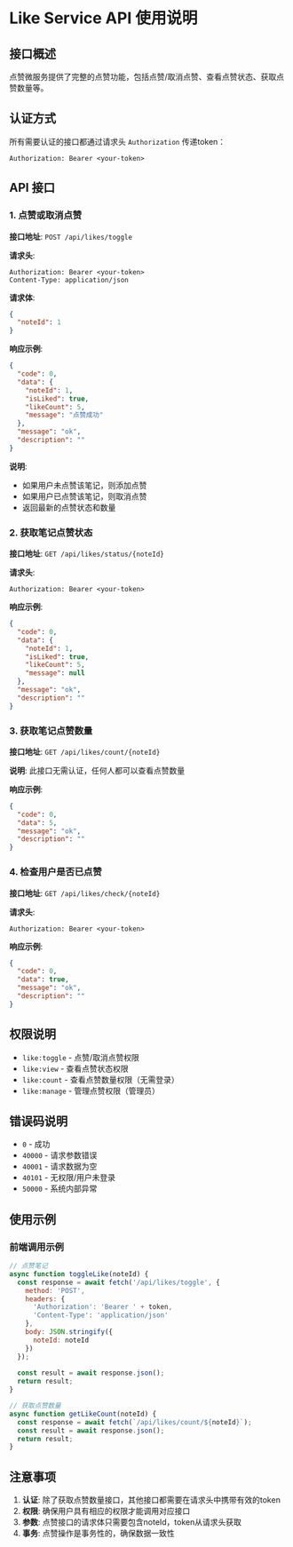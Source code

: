 # Like Service API 使用说明

## 接口概述

点赞微服务提供了完整的点赞功能，包括点赞/取消点赞、查看点赞状态、获取点赞数量等。

## 认证方式

所有需要认证的接口都通过请求头 `Authorization` 传递token：
```
Authorization: Bearer <your-token>
```

## API 接口

### 1. 点赞或取消点赞

**接口地址**: `POST /api/likes/toggle`

**请求头**:
```
Authorization: Bearer <your-token>
Content-Type: application/json
```

**请求体**:
```json
{
  "noteId": 1
}
```

**响应示例**:
```json
{
  "code": 0,
  "data": {
    "noteId": 1,
    "isLiked": true,
    "likeCount": 5,
    "message": "点赞成功"
  },
  "message": "ok",
  "description": ""
}
```

**说明**: 
- 如果用户未点赞该笔记，则添加点赞
- 如果用户已点赞该笔记，则取消点赞
- 返回最新的点赞状态和数量

### 2. 获取笔记点赞状态

**接口地址**: `GET /api/likes/status/{noteId}`

**请求头**:
```
Authorization: Bearer <your-token>
```

**响应示例**:
```json
{
  "code": 0,
  "data": {
    "noteId": 1,
    "isLiked": true,
    "likeCount": 5,
    "message": null
  },
  "message": "ok",
  "description": ""
}
```

### 3. 获取笔记点赞数量

**接口地址**: `GET /api/likes/count/{noteId}`

**说明**: 此接口无需认证，任何人都可以查看点赞数量

**响应示例**:
```json
{
  "code": 0,
  "data": 5,
  "message": "ok",
  "description": ""
}
```

### 4. 检查用户是否已点赞

**接口地址**: `GET /api/likes/check/{noteId}`

**请求头**:
```
Authorization: Bearer <your-token>
```

**响应示例**:
```json
{
  "code": 0,
  "data": true,
  "message": "ok",
  "description": ""
}
```

## 权限说明

- `like:toggle` - 点赞/取消点赞权限
- `like:view` - 查看点赞状态权限
- `like:count` - 查看点赞数量权限（无需登录）
- `like:manage` - 管理点赞权限（管理员）

## 错误码说明

- `0` - 成功
- `40000` - 请求参数错误
- `40001` - 请求数据为空
- `40101` - 无权限/用户未登录
- `50000` - 系统内部异常

## 使用示例

### 前端调用示例

```javascript
// 点赞笔记
async function toggleLike(noteId) {
  const response = await fetch('/api/likes/toggle', {
    method: 'POST',
    headers: {
      'Authorization': 'Bearer ' + token,
      'Content-Type': 'application/json'
    },
    body: JSON.stringify({
      noteId: noteId
    })
  });
  
  const result = await response.json();
  return result;
}

// 获取点赞数量
async function getLikeCount(noteId) {
  const response = await fetch(`/api/likes/count/${noteId}`);
  const result = await response.json();
  return result;
}
```

## 注意事项

1. **认证**: 除了获取点赞数量接口，其他接口都需要在请求头中携带有效的token
2. **权限**: 确保用户具有相应的权限才能调用对应接口
3. **参数**: 点赞接口的请求体只需要包含noteId，token从请求头获取
4. **事务**: 点赞操作是事务性的，确保数据一致性 